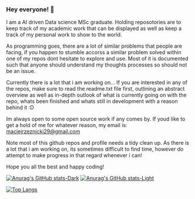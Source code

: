 ### Hey everyone! 👋

I am a AI driven Data science MSc graduate.
Holding reposotories are to keep track of my academic work that can be displayed as well as keep a track of my personal work to show to the world.

As programming goes, there are a lot of similar problems that people are facing, if you happen to stumble accorss a similar problem solved within one of my repos dont hesitate to explore and use. Most of it is documented such that anyone should understand my thoughts processes so should not be an issue.

Currently there is a lot that i am working on... 
If you are interested in any of the repos, make sure to read the readme.txt file first, outlining an abstract overview as well as in-depth outlook of what is currently going on with the repo, whats been finished and whats still in development with a reason behind it :D

Im always open to some open source work if any comes by. 
If youd like to get a hold of me for whatever reason, my email is: maciejrzeznicki29@gmail.com

Note most of this github repos and profile needs a tidy clean up. As there is a lot that i am working on, its sometimes difficult to find time, however do attempt to make progress in that regard whenever i can!

Hope you all the best and happy coding!

[![Anurag's GitHub stats-Dark](https://github-readme-stats.vercel.app/api?username=Majic2000&show_icons=true&theme=dark#gh-dark-mode-only)](https://github.com/anuraghazra/github-readme-stats#gh-dark-mode-only)
[![Anurag's GitHub stats-Light](https://github-readme-stats.vercel.app/api?username=Majic2000&show_icons=true&theme=default#gh-light-mode-only)](https://github.com/anuraghazra/github-readme-stats#gh-light-mode-only)


[![Top Langs](https://github-readme-stats.vercel.app/api/top-langs/?username=Majic2000)](https://github.com/anuraghazra/github-readme-stats)
